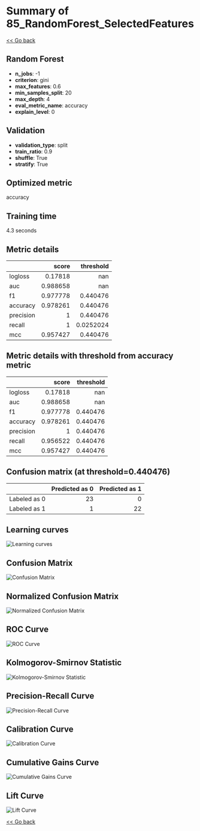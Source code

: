 # Summary of 85_RandomForest_SelectedFeatures

[<< Go back](../README.md)


## Random Forest
- **n_jobs**: -1
- **criterion**: gini
- **max_features**: 0.6
- **min_samples_split**: 20
- **max_depth**: 4
- **eval_metric_name**: accuracy
- **explain_level**: 0

## Validation
 - **validation_type**: split
 - **train_ratio**: 0.9
 - **shuffle**: True
 - **stratify**: True

## Optimized metric
accuracy

## Training time

4.3 seconds

## Metric details
|           |    score |   threshold |
|:----------|---------:|------------:|
| logloss   | 0.17818  | nan         |
| auc       | 0.988658 | nan         |
| f1        | 0.977778 |   0.440476  |
| accuracy  | 0.978261 |   0.440476  |
| precision | 1        |   0.440476  |
| recall    | 1        |   0.0252024 |
| mcc       | 0.957427 |   0.440476  |


## Metric details with threshold from accuracy metric
|           |    score |   threshold |
|:----------|---------:|------------:|
| logloss   | 0.17818  |  nan        |
| auc       | 0.988658 |  nan        |
| f1        | 0.977778 |    0.440476 |
| accuracy  | 0.978261 |    0.440476 |
| precision | 1        |    0.440476 |
| recall    | 0.956522 |    0.440476 |
| mcc       | 0.957427 |    0.440476 |


## Confusion matrix (at threshold=0.440476)
|              |   Predicted as 0 |   Predicted as 1 |
|:-------------|-----------------:|-----------------:|
| Labeled as 0 |               23 |                0 |
| Labeled as 1 |                1 |               22 |

## Learning curves
![Learning curves](learning_curves.png)
## Confusion Matrix

![Confusion Matrix](confusion_matrix.png)


## Normalized Confusion Matrix

![Normalized Confusion Matrix](confusion_matrix_normalized.png)


## ROC Curve

![ROC Curve](roc_curve.png)


## Kolmogorov-Smirnov Statistic

![Kolmogorov-Smirnov Statistic](ks_statistic.png)


## Precision-Recall Curve

![Precision-Recall Curve](precision_recall_curve.png)


## Calibration Curve

![Calibration Curve](calibration_curve_curve.png)


## Cumulative Gains Curve

![Cumulative Gains Curve](cumulative_gains_curve.png)


## Lift Curve

![Lift Curve](lift_curve.png)



[<< Go back](../README.md)

